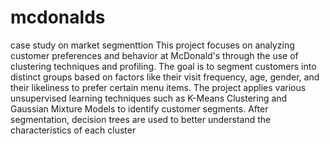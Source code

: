 # mcdonalds
case study on market segmenttion
This project focuses on analyzing customer preferences and behavior at McDonald's through the use of clustering techniques and profiling. The goal is to segment customers into distinct groups based on factors like their visit frequency, age, gender, and their likeliness to prefer certain menu items. The project applies various unsupervised learning techniques such as K-Means Clustering and Gaussian Mixture Models to identify customer segments. After segmentation, decision trees are used to better understand the characteristics of each cluster

